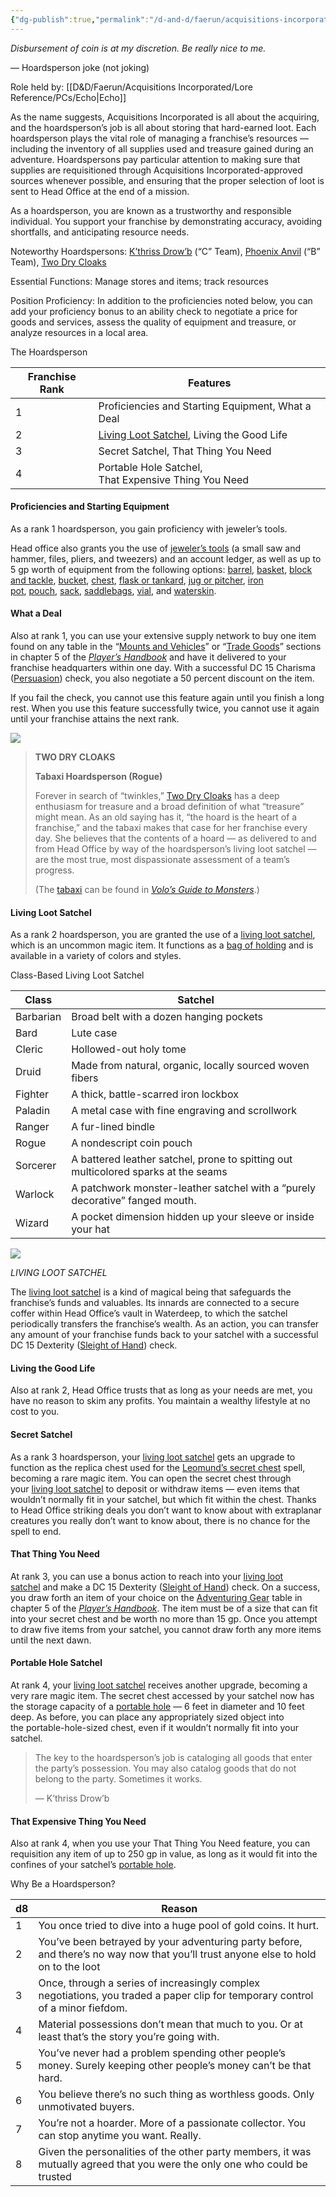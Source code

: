 ```yaml
---
{"dg-publish":true,"permalink":"/d-and-d/faerun/acquisitions-incorporated/player-viewable/franchise-management/onboarding-packets/hoardsperson/"}
---
```


_Disbursement of coin is at my discretion. Be really nice to me._

— Hoardsperson joke (not joking)

Role held by: [[D&D/Faerun/Acquisitions Incorporated/Lore Reference/PCs/Echo\|Echo]]

As the name suggests, Acquisitions Incorporated is all about the acquiring, and the hoardsperson’s job is all about storing that hard-earned loot. Each hoards­person plays the vital role of managing a franchise’s resources — including the inventory of all supplies used and treasure gained during an adventure. Hoards­persons pay particular attention to making sure that supplies are requisitioned through Acquisitions Incorporated-approved sources whenever possible, and ensuring that the proper selection of loot is sent to Head Office at the end of a mission.

As a hoards­person, you are known as a trustworthy and responsible individual. You support your franchise by demonstrating accuracy, avoiding shortfalls, and anticipating resource needs.

Noteworthy Hoardspersons: [K’thriss Drow’b](https://www.dndbeyond.com/monsters/359423-kthriss-drowb) (“C” Team), [Phoenix Anvil](https://www.dndbeyond.com/monsters/359893-phoenix-anvil) (“B” Team), [Two Dry Cloaks](https://www.dndbeyond.com/monsters/360954-two-dry-cloaks)

Essential Functions: Manage stores and items; track resources

Position Proficiency: In addition to the proficiencies noted below, you can add your proficiency bonus to an ability check to negotiate a price for goods and services, assess the quality of equipment and treasure, or analyze resources in a local area.

The Hoardsperson

|Franchise Rank|Features|
|---|---|
|1|Proficiencies and Starting Equipment, What a Deal|
|2|[Living Loot Satchel](https://www.dndbeyond.com/magic-items/703697-living-loot-satchel), Living the Good Life|
|3|Secret Satchel, That Thing You Need|
|4|Portable Hole Satchel,  <br>That Expensive Thing You Need|

#### [](https://www.dndbeyond.com/sources/dnd/ai/growing-your-franchise#ProficienciesandStartingEquipment4)Proficiencies and Starting Equipment

As a rank 1 hoards­person, you gain proficiency with jeweler’s tools.

Head office also grants you the use of [jeweler’s tools](https://www.dndbeyond.com/equipment/110-jewelers-tools) (a small saw and hammer, files, pliers, and tweezers) and an account ledger, as well as up to 5 gp worth of equipment from the following options: [barrel](https://www.dndbeyond.com/equipment/22-barrel), [basket](https://www.dndbeyond.com/equipment/23-basket), [block and tackle](https://www.dndbeyond.com/equipment/27-block-and-tackle), [bucket](https://www.dndbeyond.com/equipment/29-bucket), [chest](https://www.dndbeyond.com/equipment/36-chest), [flask or tankard](https://www.dndbeyond.com/equipment/45-flask-or-tankard), [jug or pitcher](https://www.dndbeyond.com/equipment/53-jug-or-pitcher), [iron pot](https://www.dndbeyond.com/equipment/70-pot-iron), [pouch](https://www.dndbeyond.com/equipment/72-pouch), [sack](https://www.dndbeyond.com/equipment/79-sack), [saddlebags](https://www.dndbeyond.com/equipment/173-saddlebags), [vial](https://www.dndbeyond.com/equipment/93-vial), and [waterskin](https://www.dndbeyond.com/equipment/92-waterskin).

#### [](https://www.dndbeyond.com/sources/dnd/ai/growing-your-franchise#WhataDeal)What a Deal

Also at rank 1, you can use your extensive supply network to buy one item found on any table in the “[Mounts and Vehicles](https://www.dndbeyond.com/sources/phb/equipment#MountsandVehicles "Mounts and Vehicles")” or “[Trade Goods](https://www.dndbeyond.com/sources/phb/equipment#TradeGoods "Trade Goods")” sections in chapter 5 of the _[Player’s Handbook](https://www.dndbeyond.com/sources/phb "Player’s Handbook")_ and have it delivered to your franchise headquarters within one day. With a successful DC 15 Charisma ([Persuasion](https://www.dndbeyond.com/sources/dnd/free-rules/playing-the-game#Skills)) check, you also negotiate a 50 percent discount on the item.

If you fail the check, you cannot use this feature again until you finish a long rest. When you use this feature successfully twice, you cannot use it again until your franchise attains the next rank.

[![](https://www.dndbeyond.com/attachments/thumbnails/5/585/390/504/02-11.png)](https://www.dndbeyond.com/attachments/5/585/02-11.png)

> **TWO DRY CLOAKS**
> 
> **Tabaxi Hoardsperson (Rogue)**
> 
> Forever in search of “twinkles,” [Two Dry Cloaks](https://www.dndbeyond.com/monsters/360954-two-dry-cloaks) has a deep enthusiasm for treasure and a broad definition of what “treasure” might mean. As an old saying has it, “the hoard is the heart of a franchise,” and the tabaxi makes that case for her franchise every day. She believes that the contents of a hoard — as delivered to and from Head Office by way of the hoardsperson’s living loot satchel — are the most true, most dispassionate assessment of a team’s progress.
> 
> (The [tabaxi](https://www.dndbeyond.com/races/tabaxi "tabaxi") can be found in _[Volo’s Guide to Monsters](https://www.dndbeyond.com/sources/vgtm "Volo’s Guide to Monsters")_.)

#### [](https://www.dndbeyond.com/sources/dnd/ai/growing-your-franchise#LivingLootSatchel)Living Loot Satchel

As a rank 2 hoardsperson, you are granted the use of a [living loot satchel](https://www.dndbeyond.com/magic-items/703697-living-loot-satchel), which is an uncommon magic item. It functions as a [bag of holding](https://www.dndbeyond.com/magic-items/4581-bag-of-holding) and is available in a variety of colors and styles.

Class-Based Living Loot Satchel

|Class|Satchel|
|---|---|
|Barbarian|Broad belt with a dozen hanging pockets|
|Bard|Lute case|
|Cleric|Hollowed-out holy tome|
|Druid|Made from natural, organic, locally sourced woven fibers|
|Fighter|A thick, battle-scarred iron lockbox|
|Paladin|A metal case with fine engraving and scrollwork|
|Ranger|A fur-lined bindle|
|Rogue|A nondescript coin pouch|
|Sorcerer|A battered leather satchel, prone to spitting out multicolored sparks at the seams|
|Warlock|A patchwork monster-leather satchel with a “purely decorative” fanged mouth.|
|Wizard|A pocket dimension hidden up your sleeve or inside your hat|

[![](https://www.dndbeyond.com/attachments/thumbnails/5/586/400/442/02-12.png)](https://www.dndbeyond.com/attachments/5/586/02-12.png)

_LIVING LOOT SATCHEL_

The [living loot satchel](https://www.dndbeyond.com/magic-items/703697-living-loot-satchel) is a kind of magical being that safeguards the franchise’s funds and valuables. Its innards are connected to a secure coffer within Head Office’s vault in Waterdeep, to which the satchel periodically transfers the franchise’s wealth. As an action, you can transfer any amount of your franchise funds back to your satchel with a successful DC 15 Dexterity ([Sleight of Hand](https://www.dndbeyond.com/sources/dnd/free-rules/playing-the-game#Skills)) check.

#### [](https://www.dndbeyond.com/sources/dnd/ai/growing-your-franchise#LivingtheGoodLife)Living the Good Life

Also at rank 2, Head Office trusts that as long as your needs are met, you have no reason to skim any profits. You maintain a wealthy lifestyle at no cost to you.

#### [](https://www.dndbeyond.com/sources/dnd/ai/growing-your-franchise#SecretSatchel)Secret Satchel

As a rank 3 hoards­person, your [living loot satchel](https://www.dndbeyond.com/magic-items/703697-living-loot-satchel) gets an upgrade to function as the replica chest used for the [Leomund’s secret chest](https://www.dndbeyond.com/spells/2346-leomunds-secret-chest) spell, becoming a rare magic item. You can open the secret chest through your [living loot satchel](https://www.dndbeyond.com/magic-items/703697-living-loot-satchel) to deposit or withdraw items — even items that wouldn’t normally fit in your satchel, but which fit within the chest. Thanks to Head Office striking deals you don’t want to know about with extraplanar creatures you really don’t want to know about, there is no chance for the spell to end.

#### [](https://www.dndbeyond.com/sources/dnd/ai/growing-your-franchise#ThatThingYouNeed)That Thing You Need

At rank 3, you can use a bonus action to reach into your [living loot satchel](https://www.dndbeyond.com/magic-items/703697-living-loot-satchel) and make a DC 15 Dexterity ([Sleight of Hand](https://www.dndbeyond.com/sources/dnd/free-rules/playing-the-game#Skills)) check. On a success, you draw forth an item of your choice on the [Adventuring Gear](https://www.dndbeyond.com/sources/phb/equipment#AdventuringGear "Adventuring Gear") table in chapter 5 of the _[Player’s Handbook](https://www.dndbeyond.com/sources/phb "Player’s Handbook")_. The item must be of a size that can fit into your secret chest and be worth no more than 15 gp. Once you attempt to draw five items from your satchel, you cannot draw forth any more items until the next dawn.

#### [](https://www.dndbeyond.com/sources/dnd/ai/growing-your-franchise#PortableHoleSatchel)Portable Hole Satchel

At rank 4, your [living loot satchel](https://www.dndbeyond.com/magic-items/703697-living-loot-satchel) receives another upgrade, becoming a very rare magic item. The secret chest accessed by your satchel now has the storage capacity of a [portable hole](https://www.dndbeyond.com/magic-items/4699-portable-hole) — 6 feet in diameter and 10 feet deep. As before, you can place any appropriately sized object into the portable-hole-sized chest, even if it wouldn’t normally fit into your satchel.

> The key to the hoardsperson’s job is cataloging all goods that enter the party’s possession. You may also catalog goods that do not belong to the party. Sometimes it works.
> 
> — K’thriss Drow’b

#### [](https://www.dndbeyond.com/sources/dnd/ai/growing-your-franchise#ThatExpensiveThingYouNeed)That Expensive Thing You Need

Also at rank 4, when you use your That Thing You Need feature, you can requisition any item of up to 250 gp in value, as long as it would fit into the confines of your satchel’s [portable hole](https://www.dndbeyond.com/magic-items/4699-portable-hole).

Why Be a Hoardsperson?

|d8|Reason|
|---|---|
|1|You once tried to dive into a huge pool of gold coins. It hurt.|
|2|You’ve been betrayed by your adventuring party before, and there’s no way now that you’ll trust anyone else to hold on to the loot|
|3|Once, through a series of increasingly complex negotiations, you traded a paper clip for temporary control of a minor fiefdom.|
|4|Material possessions don’t mean that much to you. Or at least that’s the story you’re going with.|
|5|You’ve never had a problem spending other people’s money. Surely keeping other people’s money can’t be that hard.|
|6|You believe there’s no such thing as worthless goods. Only unmotivated buyers.|
|7|You’re not a hoarder. More of a passionate collector. You can stop anytime you want. Really.|
|8|Given the personalities of the other party members, it was mutually agreed that you were the only one who could be trusted|